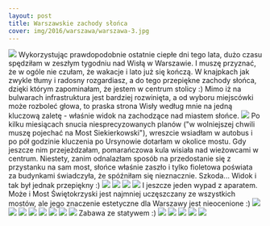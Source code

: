 ```yaml
---
layout: post
title: Warszawskie zachody słońca
cover: img/2016/warszawa/warszawa-3.jpg
---
```

<img src="/img/2016/warszawa/warszawa-3.jpg">
Wykorzystując prawdopodobnie ostatnie ciepłe dni tego lata, dużo czasu spędziłam w zeszłym tygodniu nad Wisłą w Warszawie. I muszę przyznać, że w ogóle nie czułam, że wakacje i lato już się kończą. W knajpkach jak zwykle tłumy i radosny rozgardiasz, a do tego przepiękne zachody słońca, dzięki którym zapominałam, że jestem w centrum stolicy :) Mimo iż na bulwarach infrastruktura jest bardziej rozwinięta, a od wyboru miejscówki może rozboleć głowa, to praska strona Wisły według mnie na jedną kluczową zaletę - właśnie widok na zachodzące nad miastem słońce.
<img src="/img/2016/warszawa/warszawa-1.jpg">
Po kilku miesiącach snucia niesprecyzowanych planów ("w wolniejszej chwili muszę pojechać na Most Siekierkowski"), wreszcie wsiadłam w autobus i po pół godzinie kluczenia po Ursynowie dotarłam w okolice mostu. Gdy jeszcze nim przejeżdzałam, pomarańczowa kula wisiała nad wieżowcami w centrum. Niestety, zanim odnalazłam sposób na przedostanie się z przystanku na sam most, słońce właśnie zaszło i tylko fioletowa poświata za budynkami świadczyła, że spóźniłam się nieznacznie. Szkoda... Widok i tak był jednak przepiękny :)
<img src="/img/2016/warszawa/warszawa-6.jpg">
<img src="/img/2016/warszawa/warszawa-2.jpg">
<img src="/img/2016/warszawa/warszawa-5.jpg">
<img src="/img/2016/warszawa/warszawa-4.jpg">
I jeszcze jeden wypad z aparatem. Może i Most Świętokrzyski jest najmniej uczęszczany ze wszystkich mostów, ale jego znaczenie estetyczne dla Warszawy jest nieocenione :)
<img src="/img/2016/warszawa/warszawa-18.jpg">
<img src="/img/2016/warszawa/warszawa-19.jpg">
<img src="/img/2016/warszawa/warszawa-20.jpg">
<img src="/img/2016/warszawa/warszawa-21.jpg">
<img src="/img/2016/warszawa/warszawa-22.jpg">
<img src="/img/2016/warszawa/warszawa-23.jpg">
<img src="/img/2016/warszawa/warszawa-24.jpg">
<img src="/img/2016/warszawa/warszawa-25.jpg">
Zabawa ze statywem :)
<img src="/img/2016/warszawa/warszawa-26.jpg">
<img src="/img/2016/warszawa/warszawa-27.jpg">
<img src="/img/2016/warszawa/warszawa-29.jpg">
<img src="/img/2016/warszawa/warszawa-30.jpg">
<img src="/img/2016/warszawa/warszawa-31.jpg">

<div class="fb-comments" data-href="http://emilkape.github.io/Warszawa-2016" data-numposts="5" data-width="100%"></div>
